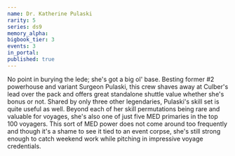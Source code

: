 ```yaml
---
name: Dr. Katherine Pulaski
rarity: 5
series: ds9
memory_alpha:
bigbook_tier: 3
events: 3
in_portal:
published: true
---
```


No point in burying the lede; she's got a big ol' base. Besting former #2 powerhouse and variant Surgeon Pulaski, this crew shaves away at Culber's lead over the pack and offers great standalone shuttle value whether she's bonus or not. Shared by only three other legendaries, Pulaski's skill set is quite useful as well. Beyond each of her skill permutations being rare and valuable for voyages, she's also one of just five MED primaries in the top 100 voyagers. This sort of MED power does not come around too frequently and though it's a shame to see it tied to an event corpse, she's still strong enough to catch weekend work while pitching in impressive voyage credentials.
